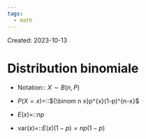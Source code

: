 ```yaml
---
tags:
  - math
---
```

Created: 2023-10-13

# Distribution binomiale
- Notation:: $X\sim B(n,P)$
<!--SR:!2023-12-07,31,230-->
- $P(X=x)$=::${\binom n x}p^{x}(1-p)^{n-x}$      
<!--SR:!2023-11-18,12,190-->
- $E(x)$=::$np$
<!--SR:!2023-11-24,12,190-->
- $\text{var}(x)$=::$E(x)(1-p)=np(1-p)$
<!--SR:!2023-11-22,26,250-->

